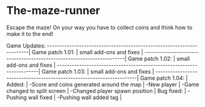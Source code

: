 # The-maze-runner
Escape the maze! On your way you have to collect coins and think how to make it to the end!



Game Updates:
----------------------------------------------------------------------|
Game patch 1.01:                                                      |
small add-ons and fixes                                               |
----------------------------------------------------------------------|
Game patch 1.02:                                                      |
small add-ons and fixes                                               |
----------------------------------------------------------------------|
Game patch 1.03:                                                      |
small add-ons and fixes                                               |
----------------------------------------------------------------------|
Game patch 1.04:                                                      |
Added:                                                                |
-Score and coins generated around the map                             |
-New player                                                           |
-Game changed to split screen                                         |
-Changed player spawn position                                        |
Bug fixed:                                                            |
-Pushing wall fixed                                                   |
-Pushing wall added tag                                               |

